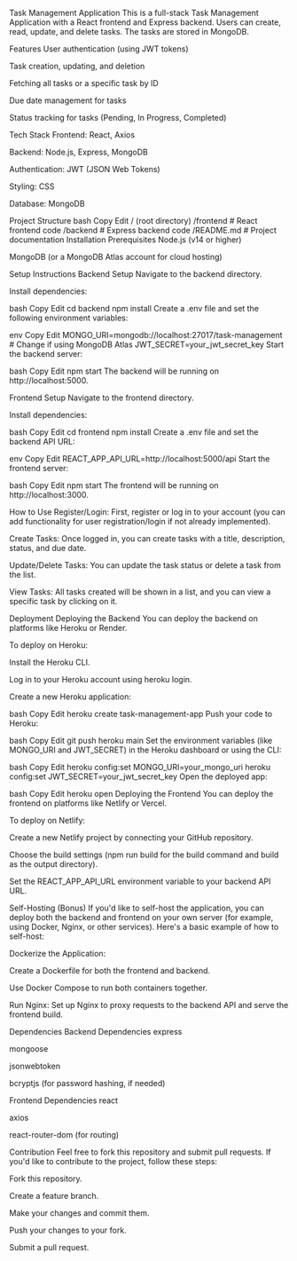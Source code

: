Task Management Application
This is a full-stack Task Management Application with a React frontend and Express backend. Users can create, read, update, and delete tasks. The tasks are stored in MongoDB.

Features
User authentication (using JWT tokens)

Task creation, updating, and deletion

Fetching all tasks or a specific task by ID

Due date management for tasks

Status tracking for tasks (Pending, In Progress, Completed)

Tech Stack
Frontend: React, Axios

Backend: Node.js, Express, MongoDB

Authentication: JWT (JSON Web Tokens)

Styling: CSS

Database: MongoDB

Project Structure
bash
Copy
Edit
/ (root directory)
  /frontend    # React frontend code
  /backend     # Express backend code
  /README.md   # Project documentation
Installation
Prerequisites
Node.js (v14 or higher)

MongoDB (or a MongoDB Atlas account for cloud hosting)

Setup Instructions
Backend Setup
Navigate to the backend directory.

Install dependencies:

bash
Copy
Edit
cd backend
npm install
Create a .env file and set the following environment variables:

env
Copy
Edit
MONGO_URI=mongodb://localhost:27017/task-management # Change if using MongoDB Atlas
JWT_SECRET=your_jwt_secret_key
Start the backend server:

bash
Copy
Edit
npm start
The backend will be running on http://localhost:5000.

Frontend Setup
Navigate to the frontend directory.

Install dependencies:

bash
Copy
Edit
cd frontend
npm install
Create a .env file and set the backend API URL:

env
Copy
Edit
REACT_APP_API_URL=http://localhost:5000/api
Start the frontend server:

bash
Copy
Edit
npm start
The frontend will be running on http://localhost:3000.

How to Use
Register/Login: First, register or log in to your account (you can add functionality for user registration/login if not already implemented).

Create Tasks: Once logged in, you can create tasks with a title, description, status, and due date.

Update/Delete Tasks: You can update the task status or delete a task from the list.

View Tasks: All tasks created will be shown in a list, and you can view a specific task by clicking on it.

Deployment
Deploying the Backend
You can deploy the backend on platforms like Heroku or Render.

To deploy on Heroku:

Install the Heroku CLI.

Log in to your Heroku account using heroku login.

Create a new Heroku application:

bash
Copy
Edit
heroku create task-management-app
Push your code to Heroku:

bash
Copy
Edit
git push heroku main
Set the environment variables (like MONGO_URI and JWT_SECRET) in the Heroku dashboard or using the CLI:

bash
Copy
Edit
heroku config:set MONGO_URI=your_mongo_uri
heroku config:set JWT_SECRET=your_jwt_secret_key
Open the deployed app:

bash
Copy
Edit
heroku open
Deploying the Frontend
You can deploy the frontend on platforms like Netlify or Vercel.

To deploy on Netlify:

Create a new Netlify project by connecting your GitHub repository.

Choose the build settings (npm run build for the build command and build as the output directory).

Set the REACT_APP_API_URL environment variable to your backend API URL.

Self-Hosting (Bonus)
If you'd like to self-host the application, you can deploy both the backend and frontend on your own server (for example, using Docker, Nginx, or other services). Here's a basic example of how to self-host:

Dockerize the Application:

Create a Dockerfile for both the frontend and backend.

Use Docker Compose to run both containers together.

Run Nginx: Set up Nginx to proxy requests to the backend API and serve the frontend build.

Dependencies
Backend Dependencies
express

mongoose

jsonwebtoken

bcryptjs (for password hashing, if needed)

Frontend Dependencies
react

axios

react-router-dom (for routing)

Contribution
Feel free to fork this repository and submit pull requests. If you'd like to contribute to the project, follow these steps:

Fork this repository.

Create a feature branch.

Make your changes and commit them.

Push your changes to your fork.

Submit a pull request.


